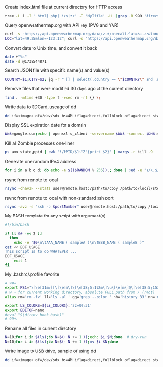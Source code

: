 Create index.html file at current directory for HTTP access
```bash
tree -L 1 -I '.html|.php|.ico|zz' -T 'MyTitle' -H .|grep -B 999 'directories,'|sed 's|/">|/" target=_blank>|g' > index.html
```

Query openweathermap.org with API key (PVG and YVR)
```bash
curl -s "https://api.openweathermap.org/data/2.5/onecall?lat=31.22&lon=121.46&exclude=minutely,hourly,daily&units=metric&appid=MY_OPEN_WEATHER_MAP_API_KEY"|jq
LOC="lat=49.25&lon=-123.12"; curl -s "https://api.openweathermap.org/data/2.5/onecall?$LOC&exclude=minutely,hourly,daily&units=metric&appid=$APPID"|jq
```

Convert date to Unix time, and convert it back
```bash
date +"%s"
date -d @1738544871
```

Search JSON file with specific name(s) and value(s)
```bash
COUNTRY=$1;CITY=$2; jq -r ".[] | select(.country == \"$COUNTRY\" and .name == \"$CITY\")".coord city.list.json
```

Remove files that were modified 30 days ago at the current directory
```bash
find . -mtime +30 -type f -exec rm -rf {} \;
```

Write data to SDCard, useage of dd
```bash
dd if=<image> of=/dev/sdx bs=4M iflag=direct,fullblock oflag=direct status=progress
```

Display SSL expiration date for a domain
```bash
DNS=google.com;echo | openssl s_client -servername $DNS -connect $DNS:443 2>/dev/null | openssl x509 -noout -enddate
```

Kill all Zombie processes one-liner
```bash
ps axo state,ppid | awk '!/PPID/$1~"Z"{print $2}' | xargs -r kill -9
```

Generate one random IPv4 address
```bash
for i in a b c d; do echo -n $(($RANDOM % 256)).; done | sed -e "s/\.$//g"; echo
```

rsync from remote to local
```bash
rsync -chavzP --stats user@remote.host:/path/to/copy /path/to/local/storage
```

rsync from remote to local with non-standard ssh port
```bash
rsync -avz -e "ssh -p $portNumber" user@remote.host:/path/to/copy /local/path
```

My BASH template for any script with argument(s)
```bash
#!/bin/bash

if [[ $# -ne 2 ]]
  then
    echo -e "$0\n\tAAA_NAME ( sampleA )\n\tBBB_NAME ( sampleB )"
cat << EOF_USAGE
This script is to do WHATEVER ...
EOF_USAGE
    exit 1
fi
```

My .bashrc/.profile favorite
```bash
# 99+
export PS1="\[\e[31m\][\[\e[m\]\[\e[38;5;172m\]\u\[\e[m\]@\[\e[38;5;153m\]\h\[\e[m\] \[\e[38;5;214m\]\w\[\e[m\]\[\e[31m\]]\[\e[m\]\\$ "
# w - for current working directory, absolute FULL path from / (root)
alias rm='rm -fv' ll='ls -al ' gg='grep --color ' hh='history 33' nn='nano -w '

export LS_COLORS=${LS_COLORS}:'zz=04;31'
export EDITOR=nano
#eval "$(direnv hook bash)"
# 99+.
```

Rename all files in current directory
```bash
N=10;for i in $(ls);do N=$(( N += 1 ));echo $i $N;done	# dry-run
N=10;for i in $(ls);do N=$(( N += 1 ));mv $i $N;done
```

Write image to USB drive, sample of using dd
```bash
dd if=<image> of=/dev/sdx bs=4M iflag=direct,fullblock oflag=direct status=progress
```
